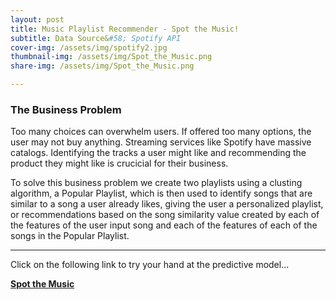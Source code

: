 ```yaml
---
layout: post
title: Music Playlist Recommender - Spot the Music!
subtitle: Data Source&#58; Spotify API
cover-img: /assets/img/spotify2.jpg
thumbnail-img: /assets/img/Spot_the_Music.png
share-img: /assets/img/Spot_the_Music.png

---
```


### The Business Problem

Too many choices can overwhelm users. If offered too many options, the user may not buy anything. Streaming services like Spotify have massive catalogs. Identifying the tracks a user might like and recommending the product they might like is crucicial for their business.

To solve this business problem we create two playlists using a clusting algorithm, a Popular Playlist, which is then used to identify songs that are similar to a song a user already likes, giving the user a personalized playlist, or recommendations based on the song similarity value created by each of the features of the user input song and each of the features of each of the songs in the Popular Playlist.

---

Click on the following link to try your hand at the predictive model...

**[Spot the Music](https://spotthemusic.herokuapp.com/)**
